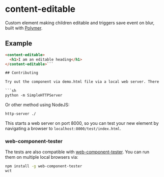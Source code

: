 content-editable
============

Custom element making children editable and triggers save event on blur, built with [Polymer](https://www.polymer-project.org/).

## Example
```html
<content-editable>
  <h1>I am an editable heading</h1>
</content-editable>```

## Contributing

Try out the component via demo.html file via a local web server. There are several ways to do this but one easy method is to run a simple web server that ships with Python, using the commands:

```sh
python -m SimpleHTTPServer
```

Or other method using NodeJS:

```sh
http-server ./
```

This starts a web server on port 8000, so you can test your new element by navigating a browser to `localhost:8000/test/index.html`.

### web-component-tester

The tests are also compatible with [web-component-tester](https://github.com/Polymer/web-component-tester). You can run them on multiple local browsers via:

```sh
npm install -g web-component-tester
wct
```
